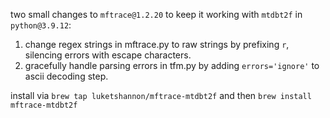 two small changes to `mftrace@1.2.20` to keep it working with `mtdbt2f` in `python@3.9.12`:

1. change regex strings in mftrace.py to raw strings by prefixing `r`, silencing errors with escape characters.
2. gracefully handle parsing errors in tfm.py by adding `errors='ignore'` to ascii decoding step.

install via 
`brew tap luketshannon/mftrace-mtdbt2f`
and then
`brew install mftrace-mtdbt2f`
